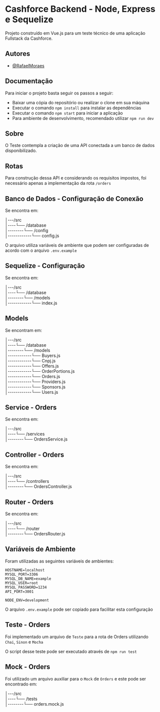 
# Cashforce Backend - Node, Express e Sequelize

Projeto construído em Vue.js para um teste técnico de uma aplicação Fullstack da Cashforce.


## Autores

- [@RafaelMoraes](https://www.github.com/rafarello)


## Documentação

Para iniciar o projeto basta seguir os passos a seguir:

- Baixar uma cópia do repositório ou realizar o clone em sua máquina
- Executar o comando `npm install` para instalar as dependências
- Executar o comando `npm start` para iniciar a aplicação
- Para ambiente de desenvolvimento, recomendado utilizar `npm run dev`

## Sobre

O Teste contempla a criação de uma API conectada a um banco de dados disponibilizado.

## Rotas

Para construção dessa API e considerando os requisitos impostos, foi necessário apenas a implementação da rota `/orders`
## Banco de Dados - Configuração de Conexão

 Se encontra em:

│---/src</br>
│----└── /database</br> 
│--------└── /config</br>
│------------└── config.js</br>

O arquivo utiliza variáveis de ambiente que podem ser configuradas de acordo com o arquivo `.env.example`

## Sequelize - Configuração

Se encontra em:

│---/src</br>
│----└── /database</br> 
│--------└── /models</br>
│------------└── index.js</br>

## Models

Se encontram em:

│---/src</br>
│----└── /database</br> 
│--------└── /models</br>
│------------└── Buyers.js</br>
│------------└── Cnpj.js</br>
│------------└── Offers.js</br>
│------------└── OrderPortions.js</br>
│------------└── Orders.js</br>
│------------└── Providers.js</br>
│------------└── Sponsors.js</br>
│------------└── Users.js</br>

## Service - Orders

Se encontra em: 

│---/src</br>
│----└── /services</br> 
│--------└── OrdersService.js</br>

## Controller - Orders

Se encontra em:

│---/src</br>
│----└── /controllers</br> 
│--------└── OrdersController.js</br>

## Router - Orders

Se encontra em:

│---/src</br>
│----└── /router</br> 
│--------└── OrdersRouter.js</br>


## Variáveis de Ambiente

Foram utilizadas as seguintes variáveis de ambientes:

```
HOSTNAME=localhost
MYSQL_PORT=3306
MYSQL_DB_NAME=example
MYSQL_USER=root
MYSQL_PASSWORD=1234
API_PORT=3001

NODE_ENV=development

```

O arquivo `.env.example` pode ser copiado para facilitar esta configuração

## Teste - Orders

Foi implementado um arquivo de `Teste` para a rota de Orders utilizando `Chai`, `Sinon` e `Mocha`

O script desse teste pode ser executado através de `npm run test`

## Mock - Orders

Foi utilizado um arquivo auxiliar para o `Mock` de `Orders` e este pode ser encontrado em:

│---/src</br>
│----└── /tests</br> 
│--------└── orders.mock.js</br>
